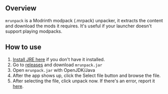 ## Overview

`mrunpack` is a Modrinth modpack (.mrpack) unpacker, it extracts the content and download the mods it requires.
It's useful if your launcher doesn't support playing modpacks.

## How to use

1. [Install JRE here](https://adoptium.net/es/temurin/releases/?package=jre&os=windows) if you don't have it installed.
2. Go to [releases](https://github.com/znemux/mrunpack/releases/latest) and download `mrunpack.jar`
3. Open `mrunpack.jar` with OpenJDK/Java
4. After the app shows up, click the Select file button and browse the file.
5. After selecting the file, click unpack now. If there's an error, report it [here](https://github.com/znemux/mrunpack/issues).
